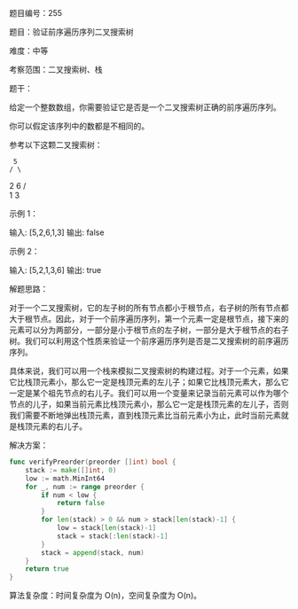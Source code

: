 题目编号：255

题目：验证前序遍历序列二叉搜索树

难度：中等

考察范围：二叉搜索树、栈

题干：

给定一个整数数组，你需要验证它是否是一个二叉搜索树正确的前序遍历序列。

你可以假定该序列中的数都是不相同的。

参考以下这颗二叉搜索树：

     5
    / \
   2   6
  / \
 1   3

示例 1：

输入: [5,2,6,1,3]
输出: false

示例 2：

输入: [5,2,1,3,6]
输出: true

解题思路：

对于一个二叉搜索树，它的左子树的所有节点都小于根节点，右子树的所有节点都大于根节点。因此，对于一个前序遍历序列，第一个元素一定是根节点，接下来的元素可以分为两部分，一部分是小于根节点的左子树，一部分是大于根节点的右子树。我们可以利用这个性质来验证一个前序遍历序列是否是二叉搜索树的前序遍历序列。

具体来说，我们可以用一个栈来模拟二叉搜索树的构建过程。对于一个元素，如果它比栈顶元素小，那么它一定是栈顶元素的左儿子；如果它比栈顶元素大，那么它一定是某个祖先节点的右儿子。我们可以用一个变量来记录当前元素可以作为哪个节点的儿子，如果当前元素比栈顶元素小，那么它一定是栈顶元素的左儿子，否则我们需要不断地弹出栈顶元素，直到栈顶元素比当前元素小为止，此时当前元素就是栈顶元素的右儿子。

解决方案：

```go
func verifyPreorder(preorder []int) bool {
    stack := make([]int, 0)
    low := math.MinInt64
    for _, num := range preorder {
        if num < low {
            return false
        }
        for len(stack) > 0 && num > stack[len(stack)-1] {
            low = stack[len(stack)-1]
            stack = stack[:len(stack)-1]
        }
        stack = append(stack, num)
    }
    return true
}
```

算法复杂度：时间复杂度为 O(n)，空间复杂度为 O(n)。